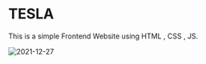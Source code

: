 # TESLA
This is a simple Frontend Website using HTML , CSS , JS.

![2021-12-27](https://user-images.githubusercontent.com/56133988/147418354-38a1b423-fe63-4ea1-b376-60792492eaea.png)

